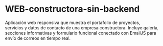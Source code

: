 # WEB-constructora-sin-backend
Aplicación web responsiva que muestra el portafolio de proyectos, servicios y datos de contacto de una empresa constructora. Incluye galería, secciones informativas y formulario funcional conectado con EmailJS para envío de correos en tiempo real.
